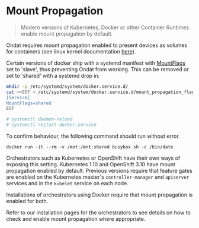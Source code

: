 # Mount Propagation

> Modern versions of Kubernetes, Docker or other Container Runtimes enable
> mount propagation by default.

Ondat requires mount propagation enabled to present devices as volumes for
containers (see linux kernel documentation
[here](http://man7.org/linux/man-pages/man2/mount.2.html)).

Certain versions of docker ship with a systemd manifest with
[MountFlags](https://www.freedesktop.org/software/systemd/man/systemd.exec.html#) set
to 'slave', thus preventing Ondat from working. This can be removed or set
to 'shared' with a systemd drop in:

```bash
mkdir -p /etc/systemd/system/docker.service.d/
cat <<EOF > /etc/systemd/system/docker.service.d/mount_propagation_flags.conf
[Service]
MountFlags=shared
EOF

# systemctl daemon-reload
# systemctl restart docker.service
```

To confirm behaviour, the following command should run without error.

```
docker run -it --rm -v /mnt:/mnt:shared busybox sh -c /bin/date
```

Orchestrators such as Kubernetes or OpenShift have their own ways of exposing
this setting. Kubernetes 1.10 and OpenShift 3.10 have mount propagation enabled by
default. Previous versions require that feature gates are enabled on the
Kubernetes master's `controller-manager` and `apiserver` services and in the
`kubelet` service on each node.

Installations of orchestrators using Docker require that mount propagation is
enabled for both.

Refer to our installation pages for the orchestrators to see details on how to
check and enable mount propagation where appropriate.
